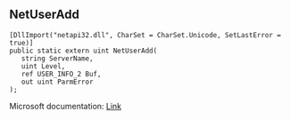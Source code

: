 ## NetUserAdd

```
[DllImport("netapi32.dll", CharSet = CharSet.Unicode, SetLastError = true)]
public static extern uint NetUserAdd(
   string ServerName,
   uint Level,
   ref USER_INFO_2 Buf,
   out uint ParmError
);
```

Microsoft documentation: [Link](https://docs.microsoft.com/en-us/windows/win32/api/lmaccess/nf-lmaccess-netuseradd)
